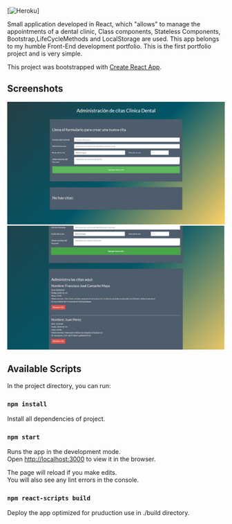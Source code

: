 [![Heroku](https://heroku-badge.herokuapp.com/?app=react-dental-clinic)]

Small application developed in React, which "allows" to manage the appointments of a dental clinic, Class components, Stateless Components, Bootstrap,LifeCycleMethods and LocalStorage are used.
This app belongs to my humble Front-End development portfolio.
This is the first portfolio project and is very simple.

This project was bootstrapped with [Create React App](https://github.com/facebook/create-react-app).

## Screenshots
![Alt text](screenshots/Capture1.PNG?raw=true "Title")
![Alt text](screenshots/Capture2.PNG?raw=true "Title")

## Available Scripts

In the project directory, you can run:

### `npm install`
Install all dependencies of project.

### `npm start`

Runs the app in the development mode.<br />
Open [http://localhost:3000](http://localhost:3000) to view it in the browser.

The page will reload if you make edits.<br />
You will also see any lint errors in the console.

### `npm react-scripts build`

Deploy the app optimized for pruduction use in ./build directory.


